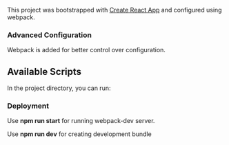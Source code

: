 This project was bootstrapped with [Create React App](https://github.com/facebook/create-react-app) and configured using webpack.
### Advanced Configuration

Webpack is added for better control over configuration.

## Available Scripts

In the project directory, you can run:

### Deployment

Use **npm run start** for running webpack-dev server. 

Use **npm run dev** for creating development bundle

